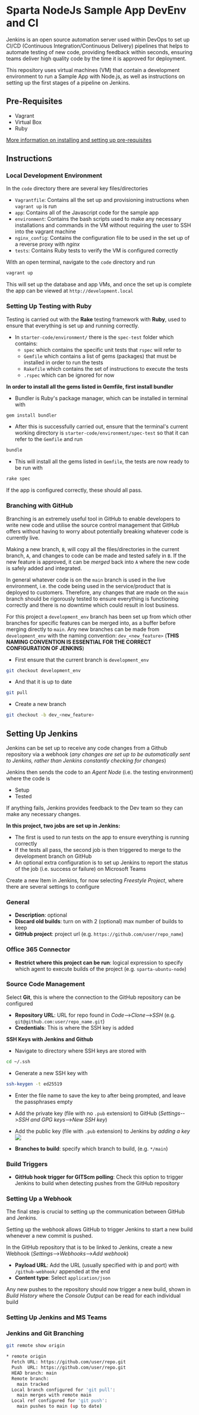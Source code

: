 # Sparta NodeJs Sample App DevEnv and CI

Jenkins is an open source automation server used within DevOps to set up CI/CD (Continuous Integration/Continuous Delivery) pipelines that helps to automate testing of new code, providing feedback within seconds, ensuring teams deliver high quality code by the time it is approved for deployment.

This repository uses virtual machines (VM) that contain a development environment to run a Sample App with Node.js, as well as instructions on setting up the first stages of a pipeline on Jenkins.

## Pre-Requisites

- Vagrant
- Virtual Box
- Ruby

[More information on installing and setting up pre-requisites](https://github.com/ldaijiw/vagrant_setup)

## Instructions

### Local Development Environment

In the ``code`` directory there are several key files/directories
- ``Vagrantfile``: Contains all the set up and provisioning instructions when ``vagrant up`` is run
- ``app``: Contains all of the Javascript code for the sample app
- ``environment``: Contains the bash scripts used to make any necessary installations and commands in the VM without requiring the user to SSH into the vagrant machine
- ``nginx_config``: Contains the configuration file to be used in the set up of a reverse proxy with _nginx_
- ``tests``: Contains Ruby tests to verify the VM is configured correctly

With an open terminal, navigate to the ``code`` directory and run
```bash
vagrant up
```

This will set up the database and app VMs, and once the set up is complete the app can be viewed at ``http://development.local``

### Setting Up Testing with Ruby

Testing is carried out with the **Rake** testing framework with **Ruby**, used to ensure that everything is set up and running correctly.

- In ``starter-code/environment/`` there is the ``spec-test`` folder which contains:
	- ``spec`` which contains the specific unit tests that ``rspec`` will refer to
	- ``Gemfile`` which contains a list of gems (packages) that must be installed in order to run the tests
	- ``Rakefile`` which contains the set of instructions to execute the tests
	- ``.rspec`` which can be ignored for now


**In order to install all the gems listed in Gemfile, first install bundler**

- Bundler is Ruby's package manager, which can be installed in terminal with
```bash
gem install bundler
```
- After this is successfully carried out, ensure that the terminal's current working directory is ``starter-code/environment/spec-test`` so that it can refer to the ``Gemfile`` and run
```bash
bundle
```
- This will install all the gems listed in ``Gemfile``, the tests are now ready to be run with
```bash
rake spec
```

If the app is configured correctly, these should all pass.


### Branching with GitHub

Branching is an extremely useful tool in GitHub to enable developers to write new code and utilise the source control management that GitHub offers without having to worry about potentially breaking whatever code is currently live.

Making a new branch, ``B``, will copy all the files/directories in the current branch, ``A``, and changes to code can be made and tested safely in ``B``. If the new feature is approved, it can be _merged_ back into ``A`` where the new code is safely added and integrated.  

In general whatever code is on the ``main`` branch is used in the live environment, i.e. the code being used in the service/product that is deployed to customers. Therefore, any changes that are made on the ``main`` branch should be rigorously tested to ensure everything is functioning correctly and there is no downtime which could result in lost business.

For this project a ``development_env`` branch has been set up from which other branches for specific features can be merged into, as a buffer before merging directly to ``main``. Any new branches can be made from ``development_env`` with the naming convention: ``dev_<new_feature>`` (**THIS NAMING CONVENTION IS ESSENTIAL FOR THE CORRECT CONFIGURATION OF JENKINS**)

- First ensure that the current branch is ``development_env``
```bash
git checkout development_env
```
- And that it is up to date
```bash
git pull
```
- Create a new branch
```bash
git checkout -b dev_<new_feature>
```

## Setting Up Jenkins

Jenkins can be set up to receive any code changes from a Github repository via a webhook (_any changes are set up to be automatically sent to Jenkins, rather than Jenkins constantly checking for changes_)

Jenkins then sends the code to an _Agent Node_ (i.e. the testing environment) where the code is
- Setup
- Tested

If anything fails, Jenkins provides feedback to the Dev team so they can make any necessary changes.

**In this project, two jobs are set up in Jenkins:**

- The first is used to run tests on the app to ensure everything is running correctly
- If the tests all pass, the second job is then triggered to merge to the development branch on GitHub
- An optional extra configuration is to set up Jenkins to report the status of the job (i.e. success or failure) on Microsoft Teams

Create a new Item in Jenkins, for now selecting _Freestyle Project_, where there are several settings to configure

### General
- **Description**: optional
- **Discard old builds**: turn on with 2 (optional) max number of builds to keep
- **GitHub project**: project url (e.g. ``https://github.com/user/repo_name``)

### Office 365 Connector
- **Restrict where this project can be run**: logical expression to specify which agent to execute builds of the project (e.g. ``sparta-ubuntu-node``)

### Source Code Management

Select **Git**, this is where the connection to the GitHub repository can be configured

- **Repository URL**: URL for repo found in _Code_-->_Clone_-->_SSH_ (e.g. ``git@github.com:user/repo_name.git``)
- **Credentials**: This is where the SSH key is added

**SSH Keys with Jenkins and Github**

- Navigate to directory where SSH keys are stored with
```bash
cd ~/.ssh
```
- Generate a new SSH key with
```bash
ssh-keygen -t ed25519
```
- Enter the file name to save the key to after being prompted, and leave the passphrases empty
- Add the private key (file with no ``.pub`` extension) to GitHub (_Settings_-->_SSH and GPG keys_-->_New SSH key_)
- Add the public key (file with ``.pub`` extension) to Jenkins by _adding a key_
![](images/jenkins_credentials.png)

- **Branches to build**: specify which branch to build, (e.g. ``*/main``)

### Build Triggers

- **GitHub hook trigger for GITScm polling**: Check this option to trigger Jenkins to build when detecting pushes from the GitHub repository

### Setting Up a Webhook

The final step is crucial to setting up the communication between GitHub and Jenkins.

Setting up the webhook allows GitHub to trigger Jenkins to start a new build whenever a new commit is pushed.

In the GitHub repository that is to be linked to Jenkins, create a new Webhook (_Settings_-->_Webhooks_-->_Add webhook_)

- **Payload URL**: Add the URL (usually specified with ip and port) with ``/github-webhook/`` appended at the end
- **Content type**: Select ``application/json``

Any new pushes to the repository should now trigger a new build, shown in _Build History_ where the _Console Output_ can be read for each individual build
### Setting Up Jenkins and MS Teams

### Jenkins and Git Branching

```bash
git remote show origin

* remote origin
  Fetch URL: https://github.com/user/repo.git
  Push  URL: https://github.com/user/repo.git
  HEAD branch: main
  Remote branch:
    main tracked
  Local branch configured for 'git pull':
    main merges with remote main
  Local ref configured for 'git push':
    main pushes to main (up to date)
```
